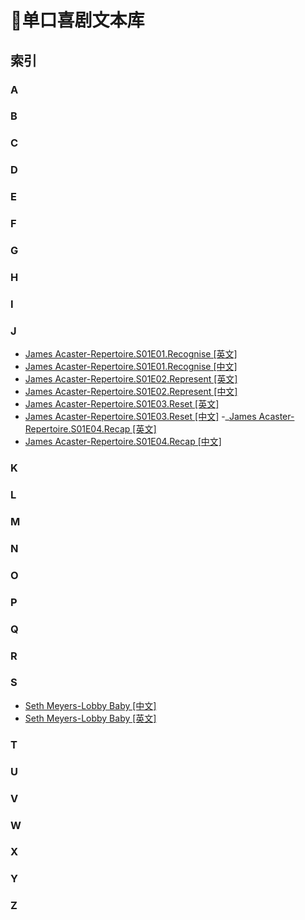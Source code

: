 ﻿# 📓单口喜剧文本库
## 索引
### A
### B
### C
### D
### E
### F
### G
### H
### I
### J
- [James Acaster-Repertoire.S01E01.Recognise [英文]]()
- [James Acaster-Repertoire.S01E01.Recognise [中文]]()
- [James Acaster-Repertoire.S01E02.Represent [英文]]()
- [James Acaster-Repertoire.S01E02.Represent [中文]]()
- [James Acaster-Repertoire.S01E03.Reset [英文]]()
- [James Acaster-Repertoire.S01E03.Reset [中文]]()
-_[James Acaster-Repertoire.S01E04.Recap [英文]]()
- [James Acaster-Repertoire.S01E04.Recap [中文]]()
### K
### L
### M
### N
### O
### P
### Q
### R
### S
- [Seth Meyers-Lobby Baby [中文]](https://github.com/xifan2333/stand-up-comedy-subtitles/blob/main/subtitles/Seth%20Meyers%EF%BC%9ALobby%20Baby.zh-Hans.txt)
- [Seth Meyers-Lobby Baby [英文]](https://github.com/xifan2333/stand-up-comedy-subtitles/blob/main/subtitles/Seth%20Meyers%EF%BC%9ALobby%20Baby.en.txt)
### T
### U
### V
### W
### X
### Y
### Z
